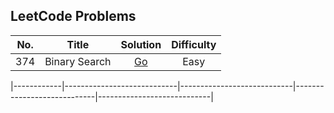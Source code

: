 ## LeetCode Problems

| No. |     Title     |                                                    Solution                                                    | Difficulty |
| :-: | :-----------: | :------------------------------------------------------------------------------------------------------------: | :--------: |
| 374 | Binary Search | [Go](https://github.com/said7388/Leetcode-Binary-Search/blob/main/704.%20Binary%20Search/704-Binary_Search.go) |    Easy    |

|------------|----------------------------|----------------------------|----------------------------|----------------------------|
